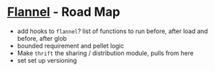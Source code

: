 # [Flannel][readme-md] - Road Map

- add hooks to `flannel`? list of functions to run before, after load and before, after glob
- bounded requirement and pellet logic
- Make `thrift` the sharing / distribution module, pulls from here
- set set up versioning

[requires-md]: requires/README.md "Requires Spec Markdown"
[readme-md]: README.md "Flannel Readme"